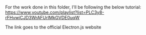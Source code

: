 For the work done in this folder, I'll be following the below tutorial:
https://www.youtube.com/playlist?list=PLC3y8-rFHvwiCJD3WrAFUrIMkGVDE0uqW

The link goes to the official Electron.js website

